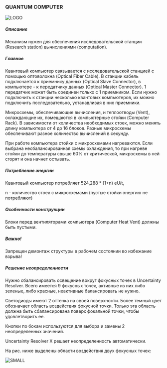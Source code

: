 ### QUANTUM COMPUTER

![LOGO](https://cdn.discordapp.com/attachments/916393114166525974/916660851237322782/QCOMPUTER.png)

##### Описание

Механизм нужен для обеспечения исследовательской станции (Research station) вычислениями (computation).

##### Главное

Квантовый компьютер связывается с исследовательской станцией с помощью оптоволокна (Optical Fiber Cable). В станции кабель подключается к приемнику данных (Optical Slave Connector), в компьютере - к передатчику данных (Optical Master Connector). 1 передатчик может быть соединен только с 1 приемником. Если нужно подключить к станции несколько квантовых компьютеров, их можно подключить последовательно, устанавливая в них приемники.

Микросхемы, обеспечивающие вычисления, и теплоотводы (Vent), охлаждающие их, помещаются в компьютерные стойки (Computer Rack). В зависимости от количества необходимых стоек, можно менять длину компьютера от 4 до 16 блоков. Разные микросхемы обеспечивают разное количество вычислений в секунду.


При работе компьютера стойки с микросхемами нагреваются. Если выбрана несбалансированная схемы охлаждения, то при нагреве стойки до температуры cвыше 60% от критической, микросхемы в ней сгорят и она начнет остывать.

##### Потребление энергии

Квантовый компьютер потребляет 524,288 * (1+n) eU/t,

n - количество стоек c микросхемами (пустые стойки энергию не потребляют)

##### Особенности конструкции

Блоки перед вентиляторами компьютера (Computer Heat Vent) должны быть пустыми.

##### Важно!

Запрещен демонтаж структуры в рабочем состоянии во избежание взрыва!

##### Решение неопределенности

Нужно сбалансировать освещение вокруг фокусных точек в Uncertainty Resolver. Всего имеется 9 фокусных точек, активные из них либо зеленые, либо красные, неактивные балансировать не нужно.

Светодиоды имеют 2 оттенка на своей поверхности. Более темный цвет обозначает область воздействия фокусной точки. Только эта область должна быть сбалансирована поверх фокальной точки, чтобы удовлетворить ее.

Кнопки по бокам используются для выбора и замены 2 неопределенных значений.

Uncertainty Resolver X решает неопределенность автоматически.

На рис. ниже выделены области воздействия двух фокусных точек:

![SMALL](https://cdn.discordapp.com/attachments/916393114166525974/924258464195289138/Uncertain.png)